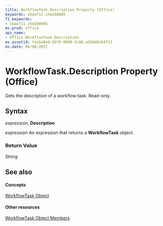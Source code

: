```yaml
---
title: WorkflowTask.Description Property (Office)
keywords: vbaof11.chm280005
f1_keywords:
- vbaof11.chm280005
ms.prod: office
api_name:
- Office.WorkflowTask.Description
ms.assetid: faa5a0ed-5bf0-8099-3c96-a266d8e54f13
ms.date: 06/08/2017
---
```



# WorkflowTask.Description Property (Office)

Gets the description of a workflow task. Read-only.


## Syntax

 _expression_. **Description**

 _expression_ An expression that returns a **WorkflowTask** object.


### Return Value

String


## See also


#### Concepts


[WorkflowTask Object](workflowtask-object-office.md)
#### Other resources


[WorkflowTask Object Members](workflowtask-members-office.md)

